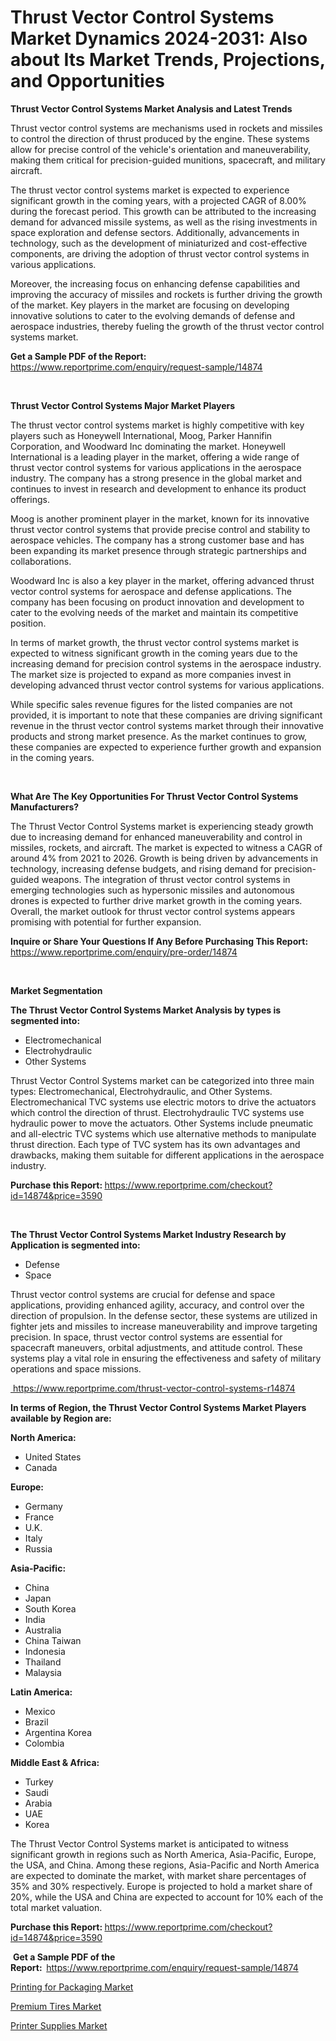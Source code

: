 <p><h1>Thrust Vector Control Systems Market Dynamics 2024-2031: Also about Its Market Trends, Projections, and Opportunities</h1></p><p><strong>Thrust Vector Control Systems Market Analysis and Latest Trends</strong></p>
<p><p>Thrust vector control systems are mechanisms used in rockets and missiles to control the direction of thrust produced by the engine. These systems allow for precise control of the vehicle's orientation and maneuverability, making them critical for precision-guided munitions, spacecraft, and military aircraft.</p><p>The thrust vector control systems market is expected to experience significant growth in the coming years, with a projected CAGR of 8.00% during the forecast period. This growth can be attributed to the increasing demand for advanced missile systems, as well as the rising investments in space exploration and defense sectors. Additionally, advancements in technology, such as the development of miniaturized and cost-effective components, are driving the adoption of thrust vector control systems in various applications.</p><p>Moreover, the increasing focus on enhancing defense capabilities and improving the accuracy of missiles and rockets is further driving the growth of the market. Key players in the market are focusing on developing innovative solutions to cater to the evolving demands of defense and aerospace industries, thereby fueling the growth of the thrust vector control systems market.</p></p>
<p><strong>Get a Sample PDF of the Report:&nbsp;</strong> <a href="https://www.reportprime.com/enquiry/request-sample/14874">https://www.reportprime.com/enquiry/request-sample/14874</a></p>
<p>&nbsp;</p>
<p><strong>Thrust Vector Control Systems Major Market Players</strong></p>
<p><p>The thrust vector control systems market is highly competitive with key players such as Honeywell International, Moog, Parker Hannifin Corporation, and Woodward Inc dominating the market. Honeywell International is a leading player in the market, offering a wide range of thrust vector control systems for various applications in the aerospace industry. The company has a strong presence in the global market and continues to invest in research and development to enhance its product offerings.</p><p>Moog is another prominent player in the market, known for its innovative thrust vector control systems that provide precise control and stability to aerospace vehicles. The company has a strong customer base and has been expanding its market presence through strategic partnerships and collaborations.</p><p>Woodward Inc is also a key player in the market, offering advanced thrust vector control systems for aerospace and defense applications. The company has been focusing on product innovation and development to cater to the evolving needs of the market and maintain its competitive position.</p><p>In terms of market growth, the thrust vector control systems market is expected to witness significant growth in the coming years due to the increasing demand for precision control systems in the aerospace industry. The market size is projected to expand as more companies invest in developing advanced thrust vector control systems for various applications.</p><p>While specific sales revenue figures for the listed companies are not provided, it is important to note that these companies are driving significant revenue in the thrust vector control systems market through their innovative products and strong market presence. As the market continues to grow, these companies are expected to experience further growth and expansion in the coming years.</p></p>
<p>&nbsp;</p>
<p><strong>What Are The Key Opportunities For Thrust Vector Control Systems Manufacturers?</strong></p>
<p><p>The Thrust Vector Control Systems market is experiencing steady growth due to increasing demand for enhanced maneuverability and control in missiles, rockets, and aircraft. The market is expected to witness a CAGR of around 4% from 2021 to 2026. Growth is being driven by advancements in technology, increasing defense budgets, and rising demand for precision-guided weapons. The integration of thrust vector control systems in emerging technologies such as hypersonic missiles and autonomous drones is expected to further drive market growth in the coming years. Overall, the market outlook for thrust vector control systems appears promising with potential for further expansion.</p></p>
<p><strong>Inquire or Share Your Questions If Any Before Purchasing This Report:</strong> <a href="https://www.reportprime.com/enquiry/pre-order/14874">https://www.reportprime.com/enquiry/pre-order/14874</a></p>
<p>&nbsp;</p>
<p><strong>Market Segmentation</strong></p>
<p><strong>The Thrust Vector Control Systems Market Analysis by types is segmented into:</strong></p>
<p><ul><li>Electromechanical</li><li>Electrohydraulic</li><li>Other Systems</li></ul></p>
<p><p>Thrust Vector Control Systems market can be categorized into three main types: Electromechanical, Electrohydraulic, and Other Systems. Electromechanical TVC systems use electric motors to drive the actuators which control the direction of thrust. Electrohydraulic TVC systems use hydraulic power to move the actuators. Other Systems include pneumatic and all-electric TVC systems which use alternative methods to manipulate thrust direction. Each type of TVC system has its own advantages and drawbacks, making them suitable for different applications in the aerospace industry.</p></p>
<p><strong>Purchase this Report:&nbsp;</strong><a href="https://www.reportprime.com/checkout?id=14874&price=3590">https://www.reportprime.com/checkout?id=14874&price=3590</a></p>
<p>&nbsp;</p>
<p><strong>The Thrust Vector Control Systems Market Industry Research by Application is segmented into:</strong></p>
<p><ul><li>Defense</li><li>Space</li></ul></p>
<p><p>Thrust vector control systems are crucial for defense and space applications, providing enhanced agility, accuracy, and control over the direction of propulsion. In the defense sector, these systems are utilized in fighter jets and missiles to increase maneuverability and improve targeting precision. In space, thrust vector control systems are essential for spacecraft maneuvers, orbital adjustments, and attitude control. These systems play a vital role in ensuring the effectiveness and safety of military operations and space missions.</p></p>
<p><a href="https://www.reportprime.com/thrust-vector-control-systems-r14874">&nbsp;https://www.reportprime.com/thrust-vector-control-systems-r14874</a></p>
<p><strong>In terms of Region, the Thrust Vector Control Systems Market Players available by Region are:</strong></p>
<p>
    <p> <strong> North America: </strong>
        <ul>
            <li>United States</li>
            <li>Canada</li>
        </ul>
        </p> 
    <p> <strong> Europe: </strong>
        <ul>
            <li>Germany</li>
            <li>France</li>
            <li>U.K.</li>
            <li>Italy</li>
            <li>Russia</li>
        </ul>
        </p> 
    <p> <strong> Asia-Pacific: </strong>
        <ul>
            <li>China</li>
            <li>Japan</li>
            <li>South Korea</li>
            <li>India</li>
            <li>Australia</li>
            <li>China Taiwan</li>
            <li>Indonesia</li>
            <li>Thailand</li>
            <li>Malaysia</li>
        </ul>
        </p> 
    <p> <strong> Latin America: </strong>
        <ul>
            <li>Mexico</li>
            <li>Brazil</li>
            <li>Argentina Korea</li>
            <li>Colombia</li>
        </ul>
        </p> 
    <p> <strong> Middle East & Africa: </strong>
        <ul>
            <li>Turkey</li>
            <li>Saudi</li>
            <li>Arabia</li>
            <li>UAE</li>
            <li>Korea</li>
        </ul>
    </p>
    </p>
<p><p>The Thrust Vector Control Systems market is anticipated to witness significant growth in regions such as North America, Asia-Pacific, Europe, the USA, and China. Among these regions, Asia-Pacific and North America are expected to dominate the market, with market share percentages of 35% and 30% respectively. Europe is projected to hold a market share of 20%, while the USA and China are expected to account for 10% each of the total market valuation.</p></p>
<p><strong>Purchase this Report: </strong><a href="https://www.reportprime.com/checkout?id=14874&price=3590">https://www.reportprime.com/checkout?id=14874&price=3590</a></p>
<p>&nbsp;<strong>Get a Sample PDF of the Report:&nbsp;&nbsp;</strong><a href="https://www.reportprime.com/enquiry/request-sample/14874">https://www.reportprime.com/enquiry/request-sample/14874</a></p>
<p><strong></strong></p>
<p><p><a href="https://www.linkedin.com/pulse/decoding-printing-packaging-market-deep-dive-latest-trends-segmentation-kw5ze?trackingId=TOvoYpYyhK2jD82DJ056Tw%3D%3D">Printing for Packaging Market</a></p><p><a href="https://www.linkedin.com/pulse/premium-tires-market-size-growing-forecasted-period-from-69m3e?trackingId=Xoo7pcLTplUZgFVFfk%2FlVg%3D%3D">Premium Tires Market</a></p><p><a href="https://www.linkedin.com/pulse/decoding-printer-supplies-market-deep-dive-latest-trends-segmentation-soo7e?trackingId=V12WUBnk2hn1oRLZR2d29A%3D%3D">Printer Supplies Market</a></p></p>